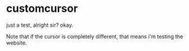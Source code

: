 # customcursor
just a test, alright sir? okay.

Note that if the cursor is completely different, that means i'm testing the website. 
